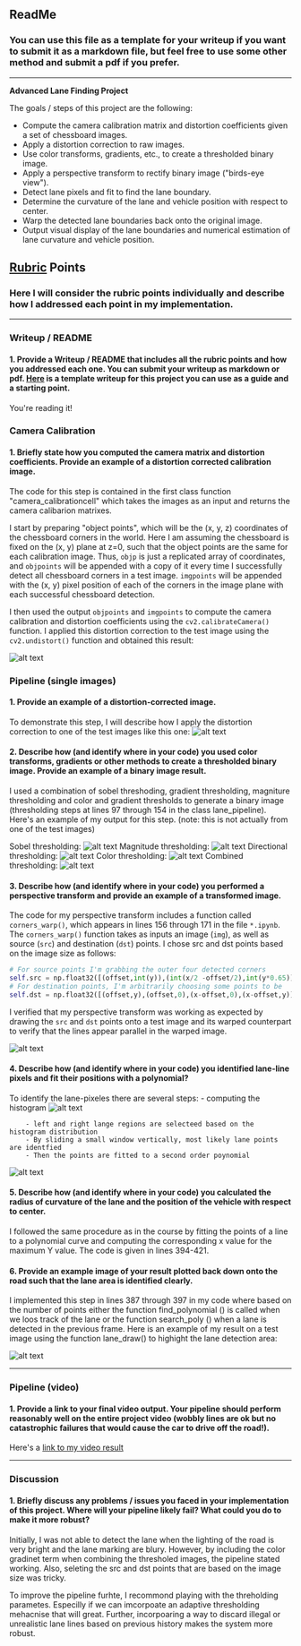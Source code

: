 
## ReadMe

### You can use this file as a template for your writeup if you want to submit it as a markdown file, but feel free to use some other method and submit a pdf if you prefer.

---

**Advanced Lane Finding Project**

The goals / steps of this project are the following:

* Compute the camera calibration matrix and distortion coefficients given a set of chessboard images.
* Apply a distortion correction to raw images.
* Use color transforms, gradients, etc., to create a thresholded binary image.
* Apply a perspective transform to rectify binary image ("birds-eye view").
* Detect lane pixels and fit to find the lane boundary.
* Determine the curvature of the lane and vehicle position with respect to center.
* Warp the detected lane boundaries back onto the original image.
* Output visual display of the lane boundaries and numerical estimation of lane curvature and vehicle position.

[//]: # (Image References)

[image1]: ./img/image1.PNG "Undistorted"
[image2]: ./img/image2.PNG "Road Transformed"
[image3]: ./img/image3.PNG "sobel threshold"
[image4]: ./img/image4.PNG "magnitude threshold"
[image5]: ./img/image5.PNG "directional threshold"
[image6]: ./img/image6.PNG "color threshold"
[image7]: ./img/image7.PNG "combined threshold"
[image8]: ./img/image8.PNG "warped image"
[image9]: ./img/image9.PNG "lane detection image"
[image10]: ./img/image10.PNG "histogram"
[image11]: ./img/image11.PNG "warp image"

[video1]: ./project_video_solution.mp4 "Video"

## [Rubric](https://review.udacity.com/#!/rubrics/571/view) Points

### Here I will consider the rubric points individually and describe how I addressed each point in my implementation.  

---

### Writeup / README

#### 1. Provide a Writeup / README that includes all the rubric points and how you addressed each one.  You can submit your writeup as markdown or pdf.  [Here](https://github.com/udacity/CarND-Advanced-Lane-Lines/blob/master/writeup_template.md) is a template writeup for this project you can use as a guide and a starting point.  

You're reading it!

### Camera Calibration

#### 1. Briefly state how you computed the camera matrix and distortion coefficients. Provide an example of a distortion corrected calibration image.

The code for this step is contained in the first class function "camera_calibrationcell" which takes the images as an input and returns the camera calibarion matrixes. 

I start by preparing "object points", which will be the (x, y, z) coordinates of the chessboard corners in the world. Here I am assuming the chessboard is fixed on the (x, y) plane at z=0, such that the object points are the same for each calibration image.  Thus, `objp` is just a replicated array of coordinates, and `objpoints` will be appended with a copy of it every time I successfully detect all chessboard corners in a test image.  `imgpoints` will be appended with the (x, y) pixel position of each of the corners in the image plane with each successful chessboard detection.  

I then used the output `objpoints` and `imgpoints` to compute the camera calibration and distortion coefficients using the `cv2.calibrateCamera()` function.  I applied this distortion correction to the test image using the `cv2.undistort()` function and obtained this result: 

![alt text][image1]

### Pipeline (single images)

#### 1. Provide an example of a distortion-corrected image.

To demonstrate this step, I will describe how I apply the distortion correction to one of the test images like this one:
![alt text][image2]

#### 2. Describe how (and identify where in your code) you used color transforms, gradients or other methods to create a thresholded binary image.  Provide an example of a binary image result.

I used a combination of sobel threshoding, gradient thresholding, magniture thresholding and color and gradient thresholds to generate a binary image (thresholding steps at lines 97 through 154 in the class lane_pipeline).  Here's an example of my output for this step.  (note: this is not actually from one of the test images)

Sobel thresholding:
![alt text][image3]
Magnitude thresholding:
![alt text][image4]
Directional thresholding:
![alt text][image5]
Color thresholding:
![alt text][image6]
Combined thresholding:
![alt text][image7]
#### 3. Describe how (and identify where in your code) you performed a perspective transform and provide an example of a transformed image.

The code for my perspective transform includes a function called `corners_warp()`, which appears in lines 156 through 171 in the file `*.ipynb`.  The `corners_warp()` function takes as inputs an image (`img`), as well as source (`src`) and destination (`dst`) points.  I chose src and dst points based on the image size as follows:

```python
# For source points I'm grabbing the outer four detected corners
self.src = np.float32([(offset,int(y)),(int(x/2 -offset/2),int(y*0.65)),(int(x/2+offset),int(y*0.65)),(int(x-offset/2),y)])    
# For destination points, I'm arbitrarily choosing some points to be
self.dst = np.float32([(offset,y),(offset,0),(x-offset,0),(x-offset,y)])
```
I verified that my perspective transform was working as expected by drawing the `src` and `dst` points onto a test image and its warped counterpart to verify that the lines appear parallel in the warped image.

![alt text][image8]

#### 4. Describe how (and identify where in your code) you identified lane-line pixels and fit their positions with a polynomial?

To identify the lane-pixeles there are several steps:
        - computing the histogram
![alt text][image10]

        - left and right lange regions are selecteed based on the histogram distribution
        - By sliding a small window vertically, most likely lane points are identfied
        - Then the points are fitted to a second order poynomial   
        
![alt text][image11]

#### 5. Describe how (and identify where in your code) you calculated the radius of curvature of the lane and the position of the vehicle with respect to center.

I followed the same procedure as in the course by fitting the points of a line to a polynomial curve and computing the corresponding x value for the maximum Y value. The code is given in lines 394-421.

#### 6. Provide an example image of your result plotted back down onto the road such that the lane area is identified clearly.

I implemented this step in lines 387 through 397 in my code where based on the number of points either the function find_polynomial () is called when we loos track of the lane or the function search_poly () when a lane is detected in the previous frame. Here is an example of my result on a test image using the function lane_draw() to highight the lane detection area:

![alt text][image9]

---

### Pipeline (video)

#### 1. Provide a link to your final video output.  Your pipeline should perform reasonably well on the entire project video (wobbly lines are ok but no catastrophic failures that would cause the car to drive off the road!).

Here's a [link to my video result](./project_video_solution.mp4)

---
### Discussion

#### 1. Briefly discuss any problems / issues you faced in your implementation of this project.  Where will your pipeline likely fail?  What could you do to make it more robust?

Initially, I was not able to detect the lane when the lighting of the road is very bright and the lane marking are blury. However, by including the color gradinet term when combining the thresholed images, the pipeline stated working. Also, seleting the src and dst points that are based on the image size was tricky.

To improve the pipeline furhte, I recommond playing with the threholding parametes. Especilly if we can imcorpoate an adaptive thresholding mehacnise that will great. Further, incorpoaring a way to discard illegal or unrealistic lane lines based on previous history makes the system more robust.



